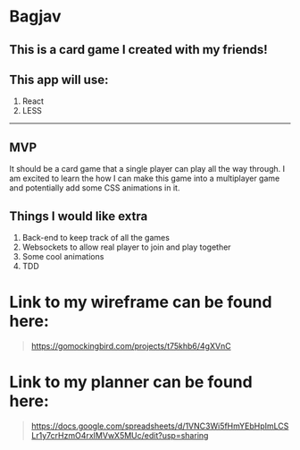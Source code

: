 # Bagjav
This is a card game I created with my friends!
---
## This app will use:
1) React
2) LESS

---
## MVP
It should be a card game that a single player can play all the way through. I am excited to learn the how I can make this game into a multiplayer game and potentially add some CSS animations in it. 

## Things I would like extra
1) Back-end to keep track of all the games
2) Websockets to allow real player to join and play together
3) Some cool animations
4) TDD




# Link to my wireframe can be found here:
>https://gomockingbird.com/projects/t75khb6/4gXVnC

# Link to my planner can be found here:
> https://docs.google.com/spreadsheets/d/1VNC3Wi5fHmYEbHpImLCSLr1y7crHzmO4rxIMVwX5MUc/edit?usp=sharing
